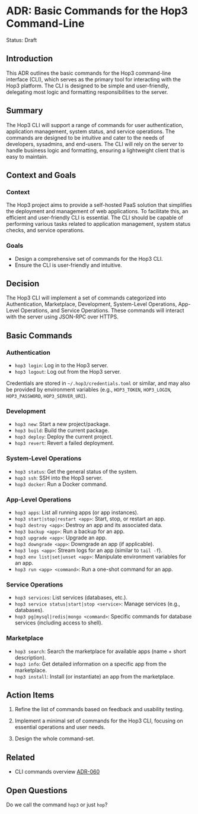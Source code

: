 # ADR: Basic Commands for the Hop3 Command-Line

Status: Draft

## Introduction

This ADR outlines the basic commands for the Hop3 command-line interface (CLI), which serves as the primary tool for interacting with the Hop3 platform. The CLI is designed to be simple and user-friendly, delegating most logic and formatting responsibilities to the server.

## Summary

The Hop3 CLI will support a range of commands for user authentication, application management, system status, and service operations. The commands are designed to be intuitive and cater to the needs of developers, sysadmins, and end-users. The CLI will rely on the server to handle business logic and formatting, ensuring a lightweight client that is easy to maintain.

## Context and Goals

### Context

The Hop3 project aims to provide a self-hosted PaaS solution that simplifies the deployment and management of web applications. To facilitate this, an efficient and user-friendly CLI is essential. The CLI should be capable of performing various tasks related to application management, system status checks, and service operations.

### Goals

- Design a comprehensive set of commands for the Hop3 CLI.
- Ensure the CLI is user-friendly and intuitive.

## Decision

The Hop3 CLI will implement a set of commands categorized into Authentication, Marketplace, Development, System-Level Operations, App-Level Operations, and Service Operations. These commands will interact with the server using JSON-RPC over HTTPS.

## Basic Commands

### Authentication

- `hop3 login`: Log in to the Hop3 server.
- `hop3 logout`: Log out from the Hop3 server.

Credentials are stored in `~/.hop3/credentials.toml` or similar, and may also be provided by environment variables (e.g., `HOP3_TOKEN`, `HOP3_LOGIN`, `HOP3_PASSWORD`, `HOP3_SERVER_URI`).

### Development

- `hop3 new`: Start a new project/package.
- `hop3 build`: Build the current package.
- `hop3 deploy`: Deploy the current project.
- `hop3 revert`: Revert a failed deployment.

### System-Level Operations

- `hop3 status`: Get the general status of the system.
- `hop3 ssh`: SSH into the Hop3 server.
- `hop3 docker`: Run a Docker command.

### App-Level Operations

- `hop3 apps`: List all running apps (or app instances).
- `hop3 start|stop|restart <app>`: Start, stop, or restart an app.
- `hop3 destroy <app>`: Destroy an app and its associated data.
- `hop3 backup <app>`: Run a backup for an app.
- `hop3 upgrade <app>`: Upgrade an app.
- `hop3 downgrade <app>`: Downgrade an app (if applicable).
- `hop3 logs <app>`: Stream logs for an app (similar to `tail -f`).
- `hop3 env list|set|unset <app>`: Manipulate environment variables for an app.
- `hop3 run <app> <command>`: Run a one-shot command for an app.

### Service Operations

- `hop3 services`: List services (databases, etc.).
- `hop3 service status|start|stop <service>`: Manage services (e.g., databases).
- `hop3 pg|mysql|redis|mongo <command>`: Specific commands for database services (including access to shell).

### Marketplace

- `hop3 search`: Search the marketplace for available apps (name + short description).
- `hop3 info`: Get detailed information on a specific app from the marketplace.
- `hop3 install`: Install (or instantiate) an app from the marketplace.

## Action Items

1. Refine the list of commands based on feedback and usability testing.

1. Implement a minimal set of commands for the Hop3 CLI, focusing on essential operations and user needs.

1. Design the whole command-set.

## Related

- CLI commands overview [ADR-060](./060-cli-architecture.md)

## Open Questions

Do we call the command `hop3` or just `hop`?
